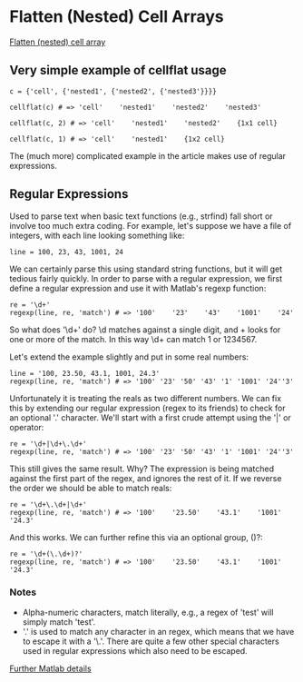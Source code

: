# Flatten (Nested) Cell Arrays

[Flatten (nested) cell array](http://blogs.mathworks.com/pick/2016/05/13/flatten-nested-cell-arrays/)

## Very simple example of cellflat usage ##

```
c = {'cell', {'nested1', {'nested2', {'nested3'}}}}

cellflat(c) # => 'cell'    'nested1'    'nested2'    'nested3'

cellflat(c, 2) # => 'cell'    'nested1'    'nested2'    {1x1 cell}

cellflat(c, 1) # => 'cell'    'nested1'    {1x2 cell}

```

The (much more) complicated example in the article makes use of regular expressions. 

## Regular Expressions ##

Used to parse text when basic text functions (e.g., strfind) fall short or involve too much extra coding. For example, let's suppose we have a file of integers, with each line looking something like:
```
line = 100, 23, 43, 1001, 24
```
We can certainly parse this using standard string functions, but it will get tedious fairly quickly. In order to parse with a regular expression, we first define a regular expression and use it with Matlab's regexp function:
```
re = '\d+'
regexp(line, re, 'match') # => '100'    '23'    '43'    '1001'    '24'
```
So what does '\d+' do? \d matches against a single digit, and + looks for one or more of the match. In this way \d+ can match 1 or 1234567.

Let's extend the example slightly and put in some real numbers:
```
line = '100, 23.50, 43.1, 1001, 24.3'
regexp(line, re, 'match') # => '100' '23' '50' '43' '1' '1001' '24''3'
```
Unfortunately it is treating the reals as two different numbers. We can fix this by extending our regular expression (regex to its friends) to check for an optional '.' character. We'll start with a first crude attempt using the '|' or operator:
```
re = '\d+|\d+\.\d+'
regexp(line, re, 'match') # => '100' '23' '50' '43' '1' '1001' '24''3'
```
This still gives the same result. Why? The expression is being matched against the first part of the regex, and ignores the rest of it. If we reverse the order we should be able to match reals:
```
re = '\d+\.\d+|\d+'
regexp(line, re, 'match') # => '100'    '23.50'    '43.1'    '1001'    '24.3'
```
And this works. We can further refine this via an optional group, ()?:
```
re = '\d+(\.\d+)?'
regexp(line, re, 'match') # => '100'    '23.50'    '43.1'    '1001'    '24.3'
```


### Notes ###

* Alpha-numeric characters, match literally, e.g., a regex of 'test' will simply match 'test'.
* '.' is used to match any character in an regex, which means that we have to escape it with a '\\.'. There are quite a few other special characters used in regular expressions which also need to be escaped.

[Further Matlab details](http://uk.mathworks.com/help/matlab/matlab_prog/regular-expressions.html#f0-42884)
